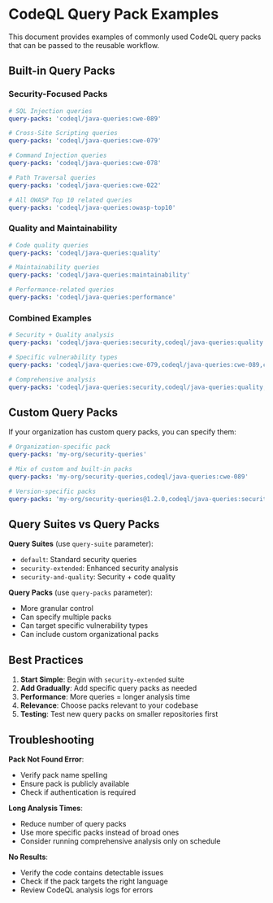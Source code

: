 # CodeQL Query Pack Examples

This document provides examples of commonly used CodeQL query packs that can be passed to the reusable workflow.

## Built-in Query Packs

### Security-Focused Packs

```yaml
# SQL Injection queries
query-packs: 'codeql/java-queries:cwe-089'

# Cross-Site Scripting queries  
query-packs: 'codeql/java-queries:cwe-079'

# Command Injection queries
query-packs: 'codeql/java-queries:cwe-078'

# Path Traversal queries
query-packs: 'codeql/java-queries:cwe-022'

# All OWASP Top 10 related queries
query-packs: 'codeql/java-queries:owasp-top10'
```

### Quality and Maintainability

```yaml
# Code quality queries
query-packs: 'codeql/java-queries:quality'

# Maintainability queries
query-packs: 'codeql/java-queries:maintainability'

# Performance-related queries
query-packs: 'codeql/java-queries:performance'
```

### Combined Examples

```yaml
# Security + Quality analysis
query-packs: 'codeql/java-queries:security,codeql/java-queries:quality'

# Specific vulnerability types
query-packs: 'codeql/java-queries:cwe-079,codeql/java-queries:cwe-089,codeql/java-queries:cwe-078'

# Comprehensive analysis
query-packs: 'codeql/java-queries:security,codeql/java-queries:quality,codeql/java-queries:maintainability'
```

## Custom Query Packs

If your organization has custom query packs, you can specify them:

```yaml
# Organization-specific pack
query-packs: 'my-org/security-queries'

# Mix of custom and built-in packs
query-packs: 'my-org/security-queries,codeql/java-queries:cwe-089'

# Version-specific packs
query-packs: 'my-org/security-queries@1.2.0,codeql/java-queries:security'
```

## Query Suites vs Query Packs

**Query Suites** (use `query-suite` parameter):
- `default`: Standard security queries
- `security-extended`: Enhanced security analysis
- `security-and-quality`: Security + code quality

**Query Packs** (use `query-packs` parameter):
- More granular control
- Can specify multiple packs
- Can target specific vulnerability types
- Can include custom organizational packs

## Best Practices

1. **Start Simple**: Begin with `security-extended` suite
2. **Add Gradually**: Add specific query packs as needed  
3. **Performance**: More queries = longer analysis time
4. **Relevance**: Choose packs relevant to your codebase
5. **Testing**: Test new query packs on smaller repositories first

## Troubleshooting

**Pack Not Found Error**:
- Verify pack name spelling
- Ensure pack is publicly available
- Check if authentication is required

**Long Analysis Times**:
- Reduce number of query packs
- Use more specific packs instead of broad ones
- Consider running comprehensive analysis only on schedule

**No Results**:
- Verify the code contains detectable issues
- Check if the pack targets the right language
- Review CodeQL analysis logs for errors